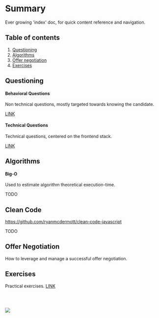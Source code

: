 # Summary
Ever growing 'index' doc, for quick content reference and navigation.

## Table of contents
1. [Questioning](#questioning)
2. [Algorithms](#algorithms)
3. [Offer negotiation](#offer_negotiation)
4. [Exercises](#exercises)

## <a name=questioning></a>Questioning
#### Behavioral Questions
Non technical questions, mostly targeted towards knowing the candidate.

[LINK](/notes/Behavioral_Questions/Behavioral_Questions.md)

#### Technical Questions
Technical questions, centered on the frontend stack.

[LINK](/notes/Technical_Questions/Technical_Questions.md)

## <a name=algorithms></a>Algorithms
#### Big-O
Used to estimate algorithm theoretical execution-time.

TODO

## <a name=cleancode></a>Clean Code
https://github.com/ryanmcdermott/clean-code-javascript

TODO 
 
## <a name=offer_negotiation></a>Offer Negotiation
How to leverage and manage a successful offer negotiation.

## <a name=exercises></a>Exercises
Practical exercises.
[LINK](/exercises)

<br/><br/>

![](https://media.giphy.com/media/dsKnRuALlWsZG/giphy.gif)
